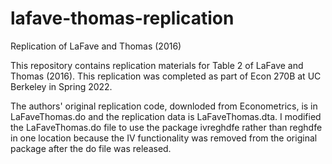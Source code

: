 # lafave-thomas-replication
Replication of LaFave and Thomas (2016)

This repository contains replication materials for Table 2 of LaFave and Thomas (2016). This replication was completed as part of Econ 270B at UC Berkeley in Spring 2022.

The authors' original replication code, downloded from Econometrics, is in LaFaveThomas.do and the replication data is LaFaveThomas.dta. I modified the LaFaveThomas.do file to use the package ivreghdfe rather than reghdfe in one location because the IV functionality was removed from the original package after the do file was released. 
